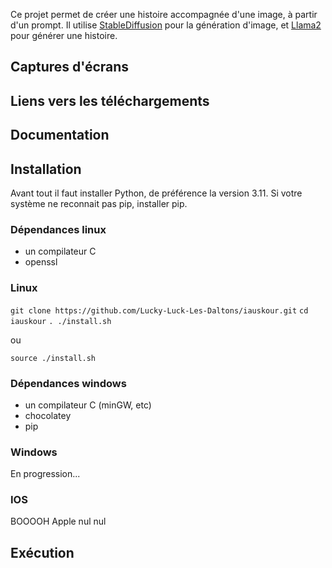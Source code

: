 
Ce projet permet de créer une histoire accompagnée d'une image, à partir d'un prompt.
Il utilise [StableDiffusion](https://github.com/CompVis/stable-diffusion) pour la génération d'image, et [Llama2](https://github.com/facebookresearch/llama) pour générer une histoire.



## Captures d'écrans

## Liens vers les téléchargements



## Documentation


## Installation

Avant tout il faut installer Python, de préférence la version 3.11.
Si votre système ne reconnait pas pip, installer pip.

### Dépendances linux

* un compilateur C
* openssl


### Linux

`git clone https://github.com/Lucky-Luck-Les-Daltons/iauskour.git`
`cd iauskour`
`. ./install.sh`

ou

`source ./install.sh`

### Dépendances windows

* un compilateur C (minGW, etc)
* chocolatey
* pip

### Windows

En progression...

### IOS
BOOOOH Apple nul nul

## Exécution

